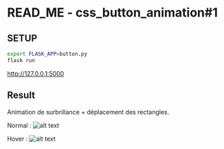 # READ_ME - css_button_animation#1

## SETUP 
```bash
export FLASK_APP=button.py
flask run
```
http://127.0.0.1:5000

## Result 
Animation de surbrillance + déplacement des rectangles.

Normal :
![alt text](https://zupimages.net/up/22/24/ader.png)

Hover :
![alt text](https://zupimages.net/up/22/24/8wwt.png)


